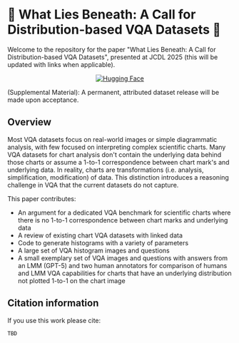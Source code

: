 # :ghost: What Lies Beneath: A Call for Distribution-based VQA Datasets :ghost:

Welcome to the repository for the paper "What Lies Beneath: A Call for Distribution-based VQA Datasets", presented at JCDL 2025 (this will be updated with links when applicable).

<!--
<div align="center">
  <a href="TBD"><img src="https://img.shields.io/badge/Paper-arXiv-red" alt="arXiv"></a>
  <a href="https://huggingface.co/datasets/ReadingTimeMachine/visual_qa_multipanel"><img src="https://img.shields.io/badge/Dataset-%F0%9F%A4%97%20Hugging_Face-yellow" alt="Hugging Face"></a>
  <a href="TBD"><img src="https://img.shields.io/badge/JCDL-2025-blue" alt="JCDL 2025"></a>
</div>
-->

<div align="center">
<!--
  <a href="https://huggingface.co/datasets/ReadingTimeMachine/visual_qa_multipanel"><img src="https://img.shields.io/badge/Dataset-%F0%9F%A4%97%20Hugging_Face-yellow" alt="Hugging Face"></a>
-->
  <a href="https://anonymous.4open.science/r/jcdl_visual_qa_histograms-D68A"><img src="https://img.shields.io/badge/Dataset-%F0%9F%A4%97%20Hugging_Face-yellow" alt="Hugging Face"></a>

</div>

(Supplemental Material): A permanent, attributed dataset release will be made upon acceptance.

## Overview

Most VQA datasets focus on real-world images or simple diagrammatic analysis, with few focused on interpreting complex scientific charts. Many VQA datasets for chart analysis don't contain the underlying data behind those charts or assume a 1-to-1 correspondence between chart mark's and underlying data. In reality, charts are transformations (i.e. analysis, simplification, modification) of data. This distinction introduces a reasoning challenge in VQA that the current datasets do not capture.

This paper contributes: 
* An argument for a dedicated VQA benchmark for scientific charts where there is no 1-to-1 correspondence between chart marks and underlying data  
* A review of existing chart VQA datasets with linked data
* Code to generate histograms with a variety of parameters
* A large set of VQA histogram images and questions
* A small exemplary set of VQA images and questions with answers from an LMM (GPT-5) and two human annotators for comparison of humans and LMM VQA capabilities for charts that have an underlying distribution not plotted 1-to-1 on the chart image

## Citation information

If you use this work please cite:
```
TBD
```